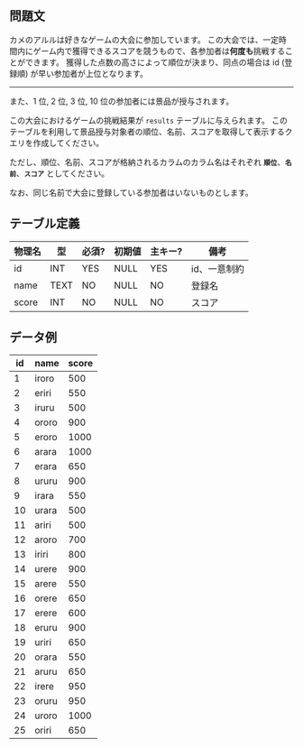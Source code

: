 ## 問題文

カメのアルルは好きなゲームの大会に参加しています。 この大会では、一定時間内にゲーム内で獲得できるスコアを競うもので、各参加者は**何度も**挑戦することができます。 獲得した点数の高さによって順位が決まり、同点の場合は id (登録順) が早い参加者が上位となります。

---

また、1 位, 2 位, 3 位, 10 位の参加者には景品が授与されます。

この大会におけるゲームの挑戦結果が `results` テーブルに与えられます。 このテーブルを利用して景品授与対象者の順位、名前、スコアを取得して表示するクエリを作成してください。

ただし、順位、名前、スコアが格納されるカラムのカラム名はそれぞれ **`順位`**、**`名前`**、**`スコア`** としてください。

なお、同じ名前で大会に登録している参加者はいないものとします。

## テーブル定義

| 物理名 | 型   | 必須? | 初期値 | 主キー? | 備考         |
| ------ | ---- | ----- | ------ | ------- | ------------ |
| id     | INT  | YES   | NULL   | YES     | id、一意制約 |
| name   | TEXT | NO    | NULL   | NO      | 登録名       |
| score  | INT  | NO    | NULL   | NO      | スコア       |

## データ例

| id  | name  | score |
| --- | ----- | ----- |
| 1   | iroro | 500   |
| 2   | eriri | 550   |
| 3   | iruru | 500   |
| 4   | ororo | 900   |
| 5   | eroro | 1000  |
| 6   | arara | 1000  |
| 7   | erara | 650   |
| 8   | ururu | 900   |
| 9   | irara | 550   |
| 10  | urara | 500   |
| 11  | ariri | 500   |
| 12  | aroro | 700   |
| 13  | iriri | 800   |
| 14  | urere | 900   |
| 15  | arere | 550   |
| 16  | orere | 650   |
| 17  | erere | 600   |
| 18  | eruru | 900   |
| 19  | uriri | 650   |
| 20  | orara | 550   |
| 21  | aruru | 650   |
| 22  | irere | 950   |
| 23  | oruru | 950   |
| 24  | uroro | 1000  |
| 25  | oriri | 650   |
